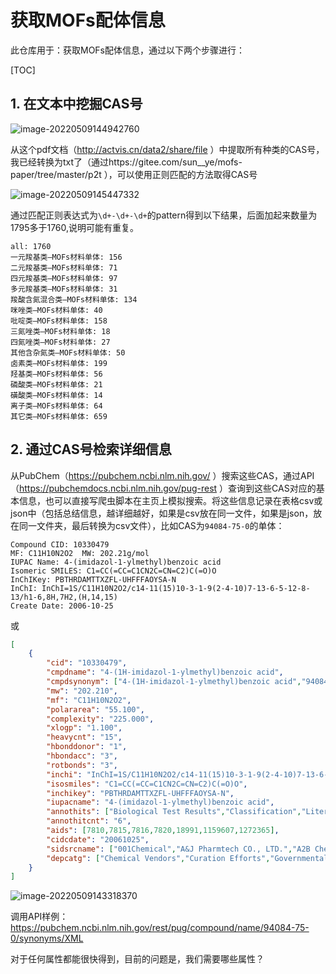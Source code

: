 # 获取MOFs配体信息

此仓库用于：获取MOFs配体信息，通过以下两个步骤进行：

[TOC]

## 1. 在文本中挖掘CAS号

![image-20220509144942760](https://gitee.com/sun__ye/gallery/raw/master/g1121/202205091449517.png)

从这个pdf文档（http://actvis.cn/data2/share/file ）中提取所有种类的CAS号，我已经转换为txt了（通过https://gitee.com/sun__ye/mofs-paper/tree/master/p2t ），可以使用正则匹配的方法取得CAS号

![image-20220509145447332](https://gitee.com/sun__ye/gallery/raw/master/g1121/202205091454925.png)

通过匹配正则表达式为`\d+-\d+-\d+`的pattern得到以下结果，后面加起来数量为1795多于1760,说明可能有重复。

```
all: 1760
一元羧基类—MOFs材料单体: 156
二元羧基类—MOFs材料单体: 71
四元羧基类—MOFs材料单体: 97
多元羧基类—MOFs材料单体: 31
羧酸含氮混合类—MOFs材料单体: 134
咪唑类—MOFs材料单体: 40
吡啶类—MOFs材料单体: 158
三氮唑类—MOFs材料单体: 18
四氮唑类—MOFs材料单体: 27
其他含杂氮类—MOFs材料单体: 50
卤素类—MOFs材料单体: 199
羟基类—MOFs材料单体: 56
磷酸类—MOFs材料单体: 21
磺酸类—MOFs材料单体: 14
离子类—MOFs材料单体: 64
其它类—MOFs材料单体: 659
```

## 2. 通过CAS号检索详细信息

从PubChem（https://pubchem.ncbi.nlm.nih.gov/ ）搜索这些CAS，通过API（https://pubchemdocs.ncbi.nlm.nih.gov/pug-rest ）查询到这些CAS对应的基本信息，也可以直接写爬虫脚本在主页上模拟搜索。将这些信息记录在表格csv或json中（包括总结信息，越详细越好，如果是csv放在同一文件，如果是json，放在同一文件夹，最后转换为csv文件），比如CAS为`94084-75-0`的单体：

```
Compound CID: 10330479  
MF: C11H10N2O2  MW: 202.21g/mol  
IUPAC Name: 4-(imidazol-1-ylmethyl)benzoic acid  
Isomeric SMILES: C1=CC(=CC=C1CN2C=CN=C2)C(=O)O  
InChIKey: PBTHRDAMTTXZFL-UHFFFAOYSA-N  
InChI: InChI=1S/C11H10N2O2/c14-11(15)10-3-1-9(2-4-10)7-13-6-5-12-8-13/h1-6,8H,7H2,(H,14,15)  
Create Date: 2006-10-25
```
或
```json
[
   	{
		"cid": "10330479",
		"cmpdname": "4-(1H-imidazol-1-ylmethyl)benzoic acid",
		"cmpdsynonym": ["4-(1H-imidazol-1-ylmethyl)benzoic acid","94084-75-0","4-(imidazol-1-ylmethyl)benzoic Acid","4-((1H-Imidazol-1-yl)methyl)benzoic acid","4-[(1H-imidazol-1-yl)methyl]benzoic acid","CHEMBL160003","SCHEMBL4492287","YSCK0036","OKY-070","BBL031427","MFCD09736739","STL259912","ZINC12370278","AKOS000142557","MCULE-8701842154","AM806006","DA-23000","VS-10490","4-(1h-imidazole-1-ylmethyl) benzoic acid","Benzoic acid, 4-(1H-imidazol-1-ylmethyl)-","CS-0035980","FT-0757942","EN300-37084","F2158-0085"],
		"mw": "202.210",
		"mf": "C11H10N2O2",
		"polararea": "55.100",
		"complexity": "225.000",
		"xlogp": "1.100",
		"heavycnt": "15",
		"hbonddonor": "1",
		"hbondacc": "3",
		"rotbonds": "3",
		"inchi": "InChI=1S/C11H10N2O2/c14-11(15)10-3-1-9(2-4-10)7-13-6-5-12-8-13/h1-6,8H,7H2,(H,14,15)",
		"isosmiles": "C1=CC(=CC=C1CN2C=CN=C2)C(=O)O",
		"inchikey": "PBTHRDAMTTXZFL-UHFFFAOYSA-N",
		"iupacname": "4-(imidazol-1-ylmethyl)benzoic acid",
		"annothits": ["Biological Test Results","Classification","Literature","Names and Identifiers","Patents","Safety and Hazards"],
		"annothitcnt": "6",
		"aids": [7810,7815,7816,7820,18991,1159607,1272365],
		"cidcdate": "20061025",
		"sidsrcname": ["001Chemical","A&J Pharmtech CO., LTD.","A2B Chem","AA BLOCKS","AbaChemScene","abcr GmbH","ABI Chem","Achemica","Activate Scientific","AK Scientific, Inc. (AKSCI)","AKos Consulting & Solutions","Alichem","Ambeed","Ambinter","Angel Pharmatech Ltd.","Apexmol","AstaTech, Inc.","Aurora Fine Chemicals LLC","Aurum Pharmatech LLC","BenchChem","Biosynth Carbosynth","BLD Pharm","BOC Sciences","Chem-Space.com Database","Chembase.cn","ChEMBL","Chemenu Inc.","Chemhere","Chemieliva Pharmaceutical Co., Ltd","ChemMol","ChemSpider","ChemTik","Clearsynth","Combi-Blocks","Day Biochem","Debye Scientific Co., Ltd","DiscoveryGate","Enamine","eNovation Chemicals","EPA DSSTox","ET Co.,Ltd.","Finetech Industry Limited","Founder Pharma","Google Patents","IBM","Innovapharm","Japan Chemical Substance Dictionary (Nikkaji)","Key Organics/BIONET","LabNetwork, a WuXi AppTec Company","Life Chemicals","Matrix Scientific","Mcule","MolCore BioPharmatech","Molepedia","MolPort","MuseChem","NextBio","NextMove Software","Norris Pharm","PATENTSCOPE (WIPO)","Pi Chemicals","SCRIPDB","Smolecule","Springer Nature","SureChEMBL","SynHet - Synthetic Heterocycles","Syntree","THE BioTek","Thomson Pharma","TimTec","UW Madison, Small Molecule Screening Facility","Vitas-M Laboratory","Wutech","ZINC"],
		"depcatg": ["Chemical Vendors","Curation Efforts","Governmental Organizations","Journal Publishers","Legacy Depositors","Research and Development","Subscription Services"]
	}
]
```

![image-20220509143318370](https://gitee.com/sun__ye/gallery/raw/master/g1121/202205091449816.png)

调用API样例：https://pubchem.ncbi.nlm.nih.gov/rest/pug/compound/name/94084-75-0/synonyms/XML

对于任何属性都能很快得到，目前的问题是，我们需要哪些属性？




